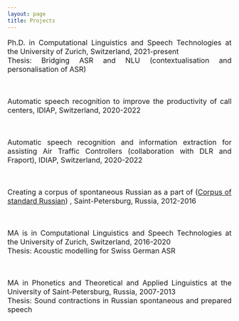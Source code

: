 ```yaml
---
layout: page
title: Projects
---
```



<font size="3.5">
<p align="justify">
<i class="fas fa-university"></i> Ph.D. in Computational Linguistics and Speech Technologies at the University of Zurich, Switzerland, 2021-present
<br />
<i class="fas fa-book-open"></i> Thesis: Bridging ASR and NLU (contextualisation and personalisation of ASR)
</p>
   
<br />

<p align="justify">
<i class="fas fa-university"></i> Automatic speech recognition to improve the productivity of call centers, IDIAP, Switzerland, 2020-2022
<br />
</p>

<!-- <a class="btn btn-outline-success"><i class="fas fa-book-open" aria-hidden="true"></i>&nbsp;{{- tag -}}&nbsp; ThesisR</a> -->
   
<br />

<p align="justify">
<i class="fas fa-university"></i> Automatic speech recognition and information extraction for assisting Air Traffic Controllers (collaboration with DLR and Fraport), IDIAP, Switzerland, 2020-2022
<br />
</p>

<br />

<p align="justify">
<i class="fas fa-university"></i> Creating a corpus of spontaneous Russian as a part of (<a href="https://narusco.ru/">Corpus of standard Russian</a>) , Saint-Petersburg, Russia, 2012-2016
<br />   
</p>

<br />

<p align="justify">
<i class="fas fa-university"></i> MA is in Computational Linguistics and Speech Technologies at the University of Zurich, Switzerland, 2016-2020
<br />   
<i class="fas fa-book-open"></i> Thesis: Acoustic modelling for Swiss German ASR
</p>

<br />

<p align="justify">
<i class="fas fa-university"></i>  MA in Phonetics and Theoretical and Applied Linguistics at the University of Saint-Petersburg, Russia, 2007-2013
<br />
<i class="fas fa-book-open"></i> Thesis: Sound contractions in Russian spontaneous and prepared speech
</p>

</font>
